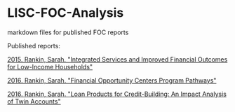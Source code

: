 # LISC-FOC-Analysis
markdown files for published FOC reports

Published reports:  
  
<a href="http://www.lisc.org/media/filer_public/8d/d0/8dd0ddcd-e6b4-443a-bf47-a0c67096e212/041415_srankin_foc_report.pdf"> 2015. Rankin, Sarah. "Integrated Services and Improved Financial Outcomes for Low-Income Households"</a>


<a href="http://www.lisc.org/our-resources/resource/financial-opportunity-centers-program-pathways">2016. Rankin, Sarah. "Financial Opportunity Centers Program Pathways"</a>


<a href="http://www.lisc.org/our-resources/resource/loan-products-credit-building">2016. Rankin, Sarah. "Loan Products for Credit-Building: An Impact Analysis of Twin Accounts"</a>

